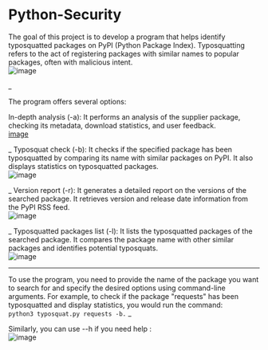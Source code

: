 # Python-Security
The goal of this project is to develop a program that helps identify typosquatted packages on PyPI (Python Package Index). Typosquatting refers to the act of registering packages with similar names to popular packages, often with malicious intent.
<br>
![image](https://github.com/RaphaelBouffault/Python-Security/assets/103072020/efcc1e9a-c678-45a0-9972-31454f733928)

_


The program offers several options:

In-depth analysis (-a): It performs an analysis of the supplier package, checking its metadata, download statistics, and user feedback.
<br>
[image](https://github.com/RaphaelBouffault/Python-Security/assets/103072020/42b38201-668e-42b8-b5ec-c1224ffcc0b1)

_
Typosquat check (-b): It checks if the specified package has been typosquatted by comparing its name with similar packages on PyPI. It also displays statistics on typosquatted packages.
<br>
![image](https://github.com/RaphaelBouffault/Python-Security/assets/103072020/a490ada4-8630-4bf1-917b-6e72821e6d28)

_
Version report (-r): It generates a detailed report on the versions of the searched package. It retrieves version and release date information from the PyPI RSS feed.
<br>
![image](https://github.com/RaphaelBouffault/Python-Security/assets/103072020/9bb84e6f-02d8-4d8c-814e-0a26ec9eefe0)

_
Typosquatted packages list (-l): It lists the typosquatted packages of the searched package. It compares the package name with other similar packages and identifies potential typosquats.
<br>
![image](https://github.com/RaphaelBouffault/Python-Security/assets/103072020/a96690cc-cb31-4705-af59-4ca402b8fb57)

______
To use the program, you need to provide the name of the package you want to search for and specify the desired options using command-line arguments. For example, to check if the package "requests" has been typosquatted and display statistics, you would run the command: 
<br>
```python3 typosquat.py requests -b.```
_

Similarly, you can use --h if you need help :
<br>
![image](https://github.com/RaphaelBouffault/Python-Security/assets/103072020/a46f26d4-0886-4536-96ab-951dc9c536cd)
